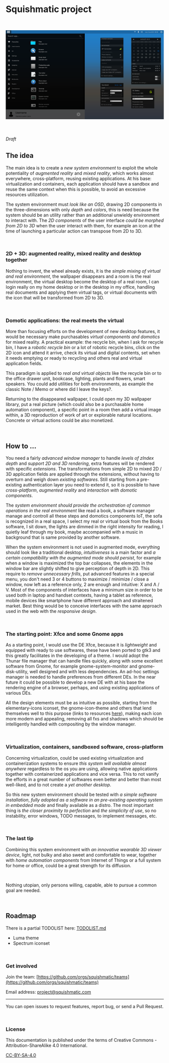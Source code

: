 # Squishmatic project

 

![Luma theme (screenshot)](luma-theme_design/Luma_screenshot.svg)

 

###### Draft


## The idea

The main idea is to create a *new system environment* to exploit the whole potentiality of _augmented reality_ and _mixed reality_, which works almost everywhere, cross-platform, reusing existing applications. At his base: virtualization and containers, each application should have a sandbox and reuse the same context when this is possible, to avoid an excessive resources utilization.

The system environment must _look like an OSD_, drawing 2D components in the three-dimensions with only *depth* and *colors*, this is need because the system should be an utility rather than an additional unwieldy environment to interact with. The _2D components_ of the user interface _could be morphed from 2D to 3D_ when the user interact with them, for example an icon at the time of launching a particular action can transpose from 2D to 3D.

 

### 2D + 3D: augmented reality, mixed reality and desktop together

Nothing to invent, the wheel already exists, it is the _simple mixing of virtual and real environment_, the wallpaper disappears and a room is the real environment, the virtual desktop become the desktop of a real room, I can login really on my home desktop or in the desktop in my office, handling real documents and applying them virtual tags, or virtual documents with the icon that will be transformed from 2D to 3D.

 

### Domotic applications: the real meets the virtual

More than focusing efforts on the development of new desktop features, it would be necessary make purchasables *virtual components and domotics* for mixed reality. A practical example: the recycle bin, when I ask for recycle bin, I have a *robotic recycle bin* or a lot of robotic recycle bins, click on the 2D icon and attend it arrive, check its virtual and digital contents, set when it needs emptying or ready to recycling and others real and virtual application fields.

This paradigm is applied to *real and virtual objects* like the recycle bin or to the office drawer unit, bookcase, lighting, plants and flowers, smart speakers. You could add utilities for both environments, as example the classic Note / Memo or where did I leave the keys?.

Returning to the disappeared wallpaper, I could open my 3D wallpaper library, put a real picture (which could also be a purchasable home automation component), a specific point in a room then add a virtual image within, a 3D reproduction of work of art or explorable natural locations. Concrete or virtual actions could be also monetized.

 


## How to …

You need a fairly *advanced window manager* to handle *levels of zIndex depth* and *support 2D and 3D rendering*, extra features will be rendered with specific *extensions*. The transformations from simple 2D to mixed 2D / 3D application fields are applied through the extensions, without having to overturn and weigh down *existing softwares*. Still starting from a pre-existing authentication layer you need to extend it, so it is possible to have *cross-platform*, *augmented reality* and *interaction with domotic components*.

The _system environment should provide the orchestration of common operations in the real environment_ like read a book, a software manager manage and controll all these steps and domotics components IoT, the sofa is recognized in a real space, I select my real or virtual book from the Books software, I sit down, the lights are dimmed in the right intensity for reading, I quietly leaf through my book, maybe accompanied with a music in background that is same provided by another software.

When the system environment is not used in augmented mode, everything should look like a traditional desktop, *intuitiveness* is a main factor and _a certain compatibility with the augmented mode should persist_, for example when a window is maximized the top bar collapses, the elements in the window bar are slightly shifted to give perception of depth in 2D. This require to *remove unnecessary frills*, put advanced features in a special menu, you don't need 3 or 4 buttons to maximize / minimize / close a window, now left as a reference only, 2 are enough and intuitive: X and Ʌ / V. Most of the components of interfaces have a minimum size in order to be used both in laptop and handset contexts, having a tablet as reference, mobile devices like smartphone have different approach and straitened market. Best thing would be to conceive interfaces with the same approach used in the web with the *responsive design*.

 

### The starting point: Xfce and some Gnome apps

As a starting point, I would use the DE Xfce, because it is *lightweight* and equipped with ready to use softwares, these have been ported to gtk3 and this greatly facilitates in the developing of a theme. I would adopt the Thunar file manager that can handle files quickly, along with some excellent software from Gnome, for example gnome-system-monitor and gnome-disk-utility, well designed and with less dependencies. An ad-hoc settings manager is needed to handle preferences from different DEs. In the near future it could be possible to develop a new DE with at his base the rendering engine of a browser, perhaps, and using existing applications of various DEs.

All the design elements must be as intuitive as possible, starting from the elementary-icons iconset, the gnome-icon-theme and others that lend themselves well to this purpose (links to resources [here](luma-theme_design/COPYING)), making each icon more modern and appealing, removing all fxs and shadows which should be intelligently handled with compositing by the window manager.

 

### Virtualization, containers, sandboxed software, cross-platform

Concerning virtualization, could be used existing virtualization and containerization systems to ensure *this system will available almost anywhere* regardless to the os you are using, allowing native applications together with containerized applications and vice versa. This to not vanify the efforts in a great number of softwares even better and better than most well-liked, and to not create a _yet another desktop_.

So this new system environment should be tested with _a simple software installation_, _fully adopted as a software in an pre-existing operating system in embedded mode_ and finally available as a distro. The most important thing is _the closer proximity to perfection_ and _the simplicity of use_, so no instability, error windows, TODO messages, to implement messages, etc.

 


### The last tip

Combining this system environment with _an innovative wearable 3D viewer device_, light, not bulky and also sweet and comfortable to wear, together with _home automation components_ from Internet of Things or a full system for home or office, could be a great strength for its diffusion.

 

Nothing utopian, only persons willing, capable, able to pursue a common goal are needed.

 


## Roadmap

There is a partial TODOLIST here: [TODOLIST.md](TODOLIST.md)

- Luma theme
- Spectrum iconset

 

### Get involved

Join the team: [https://github.com/orgs/squishmatic/teams](https://github.com/orgs/squishmatic/teams)

Email address: <project@squishmatic.com>

***

You can open issues to request features, report bug, or send a Pull Request.

 

### License

This documentation is published under the terms of Creative Commons - Attribution-ShareAlike 4.0 International.

[CC-BY-SA-4.0](LICENSE)
